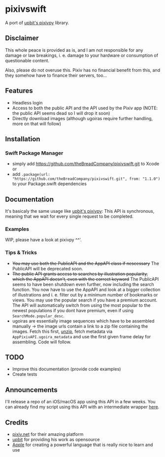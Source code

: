 # pixivswift
A port of [upbit's pixivpy](https://github.com/upbit/pixivpy) library.

## Disclaimer

This whole peace is provided as is, and I am not responsible for any damage or law breakings, i. e. damage to your hardware or consumption of questionable content.

Also, please do not overuse this. Pixiv has no financial benefit from this, and they somehow have to finance their servers, too...

## Features

- Headless login
- Access to both the public API and the API used by the Pixiv app (NOTE: the public API seems dead so I will drop it soon)
- Directly download images (although ugoiras require further handling, more on that will follow)

## Installation

### Swift Package Manager
- simply add https://github.com/theBreadCompany/pixivswift.git to Xcode or
- add `.package(url: "https://github.com/theBreadCompany/pixivswift.git", from: "1.1.0")` to your Package.swift dependencies

## Documentation

It's basicaly the same usage like [upbit's pixivpy](https://github.com/upbit/pixivpy): This API is synchronous, meaning that we wait for every single request to be completed. 

### Examples
WIP, please have a look at pixivpy ^^'.

### Tips & Tricks
- ~~You may use both the PublicAPI and the AppAPI class if nescessary~~ The PublicAPI will be deprecated soon.
- ~~The public API grants access to searches by illustration popularity, which the AppAPI doesn't, even with the correct keyword~~ The PublicAPI seems to have been shutdown even further, now including the search function. You now have to use the AppAPI and look at a bigger collection of illustrations and i. e. filter out by a minimum number of bookmarks or views. You may use the popular search if you have a premium account. The API will automatically switch from using the most popular to the newest populations if you dont have premium, even if using ```SearchMode.popular_desc```.
- ugoiras are essentially image sequences which have to be assembled manually -> the image urls contain a link to a zip file containing the images. Fetch this first, [unzip](https://github.com/marmelroy/zip), fetch metadata via ```AppPixivAPI.ugoira_metadata``` and use the first given frame delay for assembling. Code will follow.

## TODO
- Improve this documentation (provide code examples)
- Create tests

## Announcements
I'll release a repo of an iOS/macOS app using this API in a few weeks.
You can already find my script using this API with an intermediate wrapper [here](https://github.com/theBreadCompany/pixivloader).

## Credits
- [pixiv.net](https://pixiv.net) for their amazing platform
- [upbit](https://github.com/upbit) for providing his work as opensource 
- [Apple](https://github.com/apple) for creating a powerful language that is really nice to learn and use
